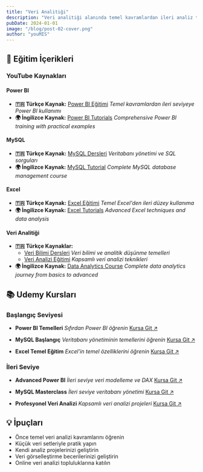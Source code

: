 ```yaml
---
title: "Veri Analitiği"
description: "Veri analitiği alanında temel kavramlardan ileri analiz tekniklerine kadar kendini geliştirebileceğin eğitim içerikleri. Bu kaynaklar sayesinde veriye dayalı düşünme becerilerini güçlendirebilir ve analitik dünyaya sağlam bir adım atabilirsin."
pubDate: 2024-01-01
image: "/blog/post-02-cover.png"
author: "youMIS"
---
```


## 🎯 Eğitim İçerikleri

### YouTube Kaynakları

#### Power BI
- **🇹🇷 Türkçe Kaynak:** [Power BI Eğitimi](https://youtube.com/playlist?list=PLRNmLUMrFxHiM9OJhRywHlu6vHzwLoyLV)
  *Temel kavramlardan ileri seviyeye Power BI kullanımı*
- **🌍 İngilizce Kaynak:** [Power BI Tutorials](https://youtube.com/playlist?list=PLUaB-1hjhk8HqnmK0gQhfmIdCbxwoAoys)
  *Comprehensive Power BI training with practical examples*

#### MySQL
- **🇹🇷 Türkçe Kaynak:** [MySQL Dersleri](https://youtube.com/playlist?list=PLrGQS8Gq-kkLdkdSaycy19hQJzwouvPTZ)
  *Veritabanı yönetimi ve SQL sorguları*
- **🌍 İngilizce Kaynak:** [MySQL Tutorial](https://youtube.com/playlist?list=PLZPZq0r_RZOMskz6MdsMOgxzheIyjo-BZ)
  *Complete MySQL database management course*

#### Excel
- **🇹🇷 Türkçe Kaynak:** [Excel Eğitimi](https://youtube.com/playlist?list=PLdjjFHtXNzWlqmX3zdzYusKPRR3tqLP9T)
  *Temel Excel'den ileri düzey kullanıma*
- **🌍 İngilizce Kaynak:** [Excel Tutorials](https://youtube.com/playlist?list=PLoyECfvEFOjbdwpIOtm_8PFzB_CPAD2_H)
  *Advanced Excel techniques and data analysis*

#### Veri Analitiği
- **🇹🇷 Türkçe Kaynaklar:**
  - [Veri Bilimi Dersleri](https://youtube.com/playlist?list=PLFPoldtY4Izf1ieUxIs8-bmQW-ci7Pn7t)
    *Veri bilimi ve analitik düşünme temelleri*
  - [Veri Analizi Eğitimi](https://youtu.be/ubpi51g-9Hk)
    *Kapsamlı veri analizi teknikleri*
- **🌍 İngilizce Kaynak:** [Data Analytics Course](https://youtube.com/playlist?list=PLEiEAq2VkUUKgEFXH1tBbHwq38oWYDScU)
  *Complete data analytics journey from basics to advanced*

## 📚 Udemy Kursları

### Başlangıç Seviyesi
- **Power BI Temelleri**
  *Sıfırdan Power BI öğrenin*
  [Kursa Git ↗](https://www.udemy.com/course/power-bi-sfrdan-ileri-seviye-uygulamal-power-bi-kursu)

- **MySQL Başlangıç**
  *Veritabanı yönetiminin temellerini öğrenin*
  [Kursa Git ↗](https://www.udemy.com/course/sifirdan-ileri-seviyeye-mysql-egitimi)

- **Excel Temel Eğitim**
  *Excel'in temel özelliklerini öğrenin*
  [Kursa Git ↗](https://www.udemy.com/course/bastan-sona-excel-ogren-en-cok-kullanilan-islevler)

### İleri Seviye
- **Advanced Power BI**
  *İleri seviye veri modelleme ve DAX*
  [Kursa Git ↗](https://www.udemy.com/course/microsoft-power-bi-up-running-with-power-bi-desktop)

- **MySQL Masterclass**
  *İleri seviye veritabanı yönetimi*
  [Kursa Git ↗](https://www.udemy.com/course/the-ultimate-mysql-bootcamp-go-from-sql-beginner-to-expert)

- **Profesyonel Veri Analizi**
  *Kapsamlı veri analizi projeleri*
  [Kursa Git ↗](https://www.udemy.com/course/data-analysis-projects-using-sql-power-bi-tableau-excel)

## 💡 İpuçları

- Önce temel veri analizi kavramlarını öğrenin
- Küçük veri setleriyle pratik yapın
- Kendi analiz projelerinizi geliştirin
- Veri görselleştirme becerilerinizi geliştirin
- Online veri analizi topluluklarına katılın
